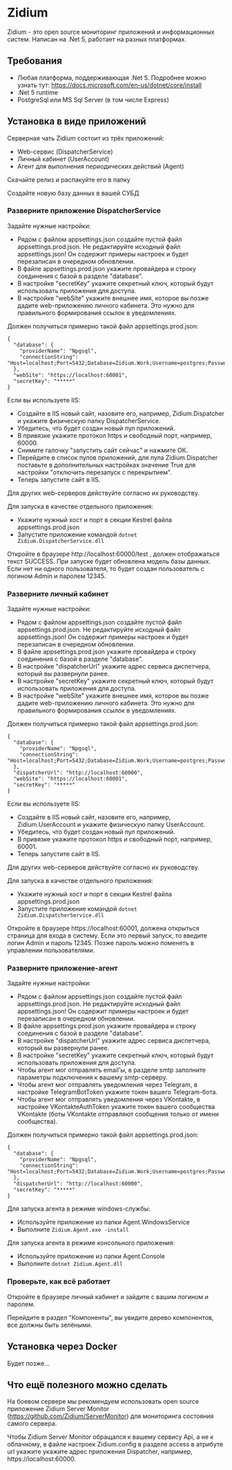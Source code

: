 # Zidium
Zidium - это open source мониторинг приложений и информационных систем.
Написан на .Net 5, работает на разных платформах.

## Требования
- Любая платформа, поддерживающая .Net 5. Подробнее можно узнать тут: https://docs.microsoft.com/en-us/dotnet/core/install
- .Net 5 runtime
- PostgreSql или MS Sql Server (в том числе Express) 

## Установка в виде приложений
Серверная чать Zidium состоит из трёх приложений:
- Web-сервис (DispatcherService)
- Личный кабинет (UserAccount)
- Агент для выполнения периодических действий (Agent)

Скачайте релиз и распакуйте его в папку

Создайте новую базу данных в вашей СУБД

### Разверните приложение DispatcherService
Задайте нужные настройки:
- Рядом с файлом appsettings.json создайте пустой файл appsettings.prod.json. Не редактируйте исходный файл appsettings.json! Он содержит примеры настроек и будет перезаписан в очередном обновлении.
- В файле appsettings.prod.json укажите провайдера и строку соединения с базой в разделе "database".
- В настройке "secretKey" укажите секретный ключ, который будут использовать приложения для доступа.
- В настройке "webSite" укажите внешнее имя, которое вы позже дадите web-приложению личного кабинета. Это нужно для правильного формирования ссылок в уведомлениях.

Должен получиться примерно такой файл appsettings.prod.json:
```
{
  "database": {
    "providerName": "Npgsql",
    "connectionString": "Host=localhost;Port=5432;Database=Zidium.Work;Username=postgres;Password=12345;"
  },
  "webSite": "https://localhost:60001",
  "secretKey": "*****"
}
```

Если вы используете IIS:
- Создайте в IIS новый сайт, назовите его, например, Zidium.Dispatcher и укажите физическую папку DispatcherService.
- Убедитесь, что будет создан новый пул приложений.
- В привязке укажите протокол https и свободный порт, например, 60000.
- Снимите галочку "запустить сайт сейчас" и нажмите ОК.
- Перейдите в список пулов приложений, для пула Zidium.Dispatcher поставьте в дополнительных настройках значение True для настройки "отключить перезапуск с перекрытием".
- Теперь запустите сайт в IIS.

Для других web-серверов действуйте согласно их руководству.

Для запуска в качестве отдельного приложения:
- Укажите нужный хост и порт в секции Kestrel файла appsettings.prod.json
- Запустите приложение командой `dotnet Zidium.DispatcherService.dll`

Откройте в браузере http://localhost:60000/test , должен отображаться текст SUCCESS.
При запуске будет обновлена модель базы данных.
Если нет ни одного пользователя, то будет создан пользователь с логином Admin и паролем 12345.

### Разверните личный кабинет
Задайте нужные настройки:
- Рядом с файлом appsettings.json создайте пустой файл appsettings.prod.json. Не редактируйте исходный файл appsettings.json! Он содержит примеры настроек и будет перезаписан в очередном обновлении.
- В файле appsettings.prod.json укажите провайдера и строку соединения с базой в разделе "database".
- В настройке "dispatcherUrl" укажите адрес сервиса диспетчера, который вы развернули ранее.
- В настройке "secretKey" укажите секретный ключ, который будут использовать приложения для доступа.
- В настройке "webSite" укажите внешнее имя, которое вы позже дадите web-приложению личного кабинета. Это нужно для правильного формирования ссылок в уведомлениях.

Должен получиться примерно такой файл appsettings.prod.json:
```
{
  "database": {
    "providerName": "Npgsql",
    "connectionString": "Host=localhost;Port=5432;Database=Zidium.Work;Username=postgres;Password=12345;"
  },
  "dispatcherUrl": "http://localhost:60000",
  "webSite": "https://localhost:60001",
  "secretKey": "*****"
}
```
Если вы используете IIS:
- Создайте в IIS новый сайт, назовите его, например, Zidium.UserAccount и укажите физическую папку UserAccount.
- Убедитесь, что будет создан новый пул приложений.
- В привязке укажите протокол https и свободный порт, например, 60001.
- Теперь запустите сайт в IIS.

Для других web-серверов действуйте согласно их руководству.

Для запуска в качестве отдельного приложения:
- Укажите нужный хост и порт в секции Kestrel файла appsettings.prod.json
- Запустите приложение командой `dotnet Zidium.DispatcherService.dll`

Откройте в браузере https://localhost:60001, должена открыться страница для входа в систему.
Если это первый запуск, то введите логин Admin и пароль 12345. Позже пароль можно поменять в управлении пользователями.

### Разверните приложение-агент
Задайте нужные настройки:
- Рядом с файлом appsettings.json создайте пустой файл appsettings.prod.json. Не редактируйте исходный файл appsettings.json! Он содержит примеры настроек и будет перезаписан в очередном обновлении.
- В файле appsettings.prod.json укажите провайдера и строку соединения с базой в разделе "database".
- В настройке "dispatcherUrl" укажите адрес сервиса диспетчера, который вы развернули ранее.
- В настройке "secretKey" укажите секретный ключ, который будут использовать приложения для доступа.
- Чтобы агент мог отправлять email'ы, в разделе smtp заполните параметры подключения к вашему smtp-серверу.
- Чтобы агент мог отправлять уведомления через Telegram, в настройке TelegramBotToken укажите токен вашего Telegram-бота.
- Чтобы агент мог отправлять уведомления через VKontakte, в настройке VKontakteAuthToken укажите токен вашего сообщества VKontakte (боты VKontakte отправляют сообщения только от имени сообщества).

Должен получиться примерно такой файл appsettings.prod.json:
```
{
  "database": {
    "providerName": "Npgsql",
    "connectionString": "Host=localhost;Port=5432;Database=Zidium.Work;Username=postgres;Password=12345;"
  },
  "dispatcherUrl": "http://localhost:60000",
  "secretKey": "*****"
}
```

Для запуска агента в режиме windows-службы:
- Используйте приложение из папки Agent.WindowsService
- Выполните `Zidium.Agent.exe -install`

Для запуска агента в режиме консольного приложения:
- Используйте приложение из папки Agent.Console
- Выполните `dotnet Zidium.Agent.dll`

### Проверьте, как всё работает
Откройте в браузере личный кабинет и зайдите с вашим логином и паролем.

Перейдите в раздел "Компоненты", вы увидите дерево компонентов, все должны быть зелёными.

## Установка через Docker

Будет позже...

## Что ещё полезного можно сделать
На боевом сервере мы рекомендуем использовать open source приложение Zidium Server Monitor (https://github.com/Zidium/ServerMonitor) для мониторинга состояния самого сервера.

Чтобы Zidium Server Monitor обращался к вашему сервису Api, а не к облачному, в файле настроек Zidium.config в разделе access в атрибуте url укажите укажите адрес приложения Dispatcher, например, https://localhost:60000.
